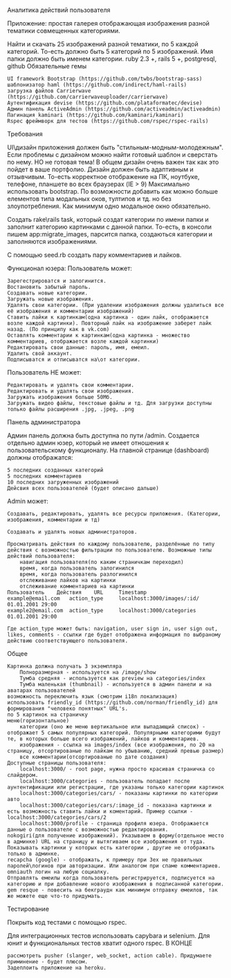 Аналитика действий пользователя

Приложение: простая галерея отображающая изображения разной тематики совмещенных категориями.

Найти и скачать 25 изображений разной тематики, по 5 каждой категорий. То-есть должно быть 5 категорий по 5 изображений. Имя папки должно быть именем категории.
ruby 2.3 +, rails 5 +, postgresql, github
Обязательные гемы

    UI framework Bootstrap (https://github.com/twbs/bootstrap-sass)
    шаблонизатор haml (https://github.com/indirect/haml-rails)
    загрузка файлов Сarrierwave (https://github.com/carrierwaveuploader/carrierwave)
    Аутентификация devise (https://github.com/plataformatec/devise)
    Админ панель ActiveAdmin (https://github.com/activeadmin/activeadmin)
    Пагинация kaminari (https://github.com/kaminari/kaminari)
    Rspec фреймворк для тестов (https://github.com/rspec/rspec-rails)

Требования

UI\дизайн приложения должен быть "стильным-модным-молодежным". Если проблемы с дизайном можно найти готовый шаблон и сверстать по нему. НО не готовая тема! В общем дизайн очень важен так как это пойдет в ваше портфолио. Дизайн должен быть адаптивным и отзывчивым. То-есть корректное отображение на ПК, ноутбуке, телефоне, планшете во всех браузерах (IE > 9) Максимально использовать bootstrap. По возможности добавить как можно больше елементов типа модальных оков, тултипов и тд. но без злоупотребления. Как минимум одно модальное окно обязательно.

Создать rake\rails task, который создат категории по имени папки и заполнит категорию картинками с данной папки. То-есть, в консоли пишем app:migrate_images, парсится папка, создаються категории и заполняются изображениями.

С помощью seed.rb создать пару комментариев и лайков.

Функционал юзера:
Пользователь может:

    Зарегестрироватся и залогинится.
    Востановить забытый пароль.
    Создавать новые категории.
    Загружать новые изображения.
    Удалять свои категории. (При удалении изображения должны удалиться все её изображения и комментарии изображений)
    Ставить лайки к картинкам(одна картинка - один лайк, отображается возле каждой картинки). Повторный лайк на изображение заберет лайк назад. (По принципу как в vk.com)
    Оставлять комментарии к картинкам(одна картинка - множество комментариев, отображается возле каждой картинки)
    Редактировать свои данные: пароль, имя, емеил.
    Удалить свой аккаунт.
    Подписыватся и отписыватся на\от категории.

Пользователь НЕ может:

    Редактировать и удалять свои комментарии.
    Редактировать и удалять свои изображения.
    Загружать изображения больше 50Мб.
    Загружать видео файлы, текстовые файлы и тд. Для загрузки доступны только файлы расширения .jpg, .jpeg, .png

Панель администратора

Админ панель должна быть доступна по пути /admin. Создается отдельно админ юзер, который не имеет отношения к пользовательскому функционалу. На главной странице (dashboard) должны отображатся:

    5 последних созданных категорий
    5 последних комментариев
    10 последних загруженных изображений
    Дейсвия всех пользователей (будет описано дальше)

Admin может:

    Создавать, редактировать, удалять все ресурсы приложения. (Категории, изображения, комментарии и тд)

    Создавать и удалять новых администраторов.

    Просматривать действия по каждому пользователю, разделённые по типу действия с возможностью фильтрации по пользователю. Возможные типы действий пользователя:
        навигация пользователя(по каким страничкам переходил)
        время, когда пользователь залогинился
        время, когда пользователь разлогинился
        отслеживание лайков на картинки
        отслеживание комментариев на картинки
    Пользователь 	Действия 	URL 	Timestamp
    example@email.com 	action_type 	localhost:3000/images/:id/ 	01.01.2001 29:00
    example2@email.com 	action_type 	localhost:3000/categories 	01.01.2001 29:00

    Где action_type может быть: navigation, user sign in, user sign out, likes, comments - ссылки где будет отображена информация по выбраному действию соответствующего пользователя.

Общее

    Картинка должна получать 3 экземпляра
        Полноразмерная - используется на /image/show
        Тумба средняя - используется как preview на categories/index
        Тумба маленькая (thumbnail) - используется в админ панели и на аватарах пользователей
    возможность переключить язык (смотрим i18n локализация)
    использовать friendly_id (https://github.com/norman/friendly_id) для формирования "человеко понятных" URL's.
    по 5 картинок на страничку
    меню(горизонтальное)
        категории (оно же меню вертикальное или выпадающий список) - отображает 5 самых популярных категорий. Популярными категорими будут те, в которых больше всего изображений, лайков и комментариев.
        изображения - ссылка на images/index (все изображения, по 20 на страницу, отсортированые по лайкам по убыванию, средний превью размер)
        все комментарии(отсортированые по дате создания)
    Доступные страницы пользователя:
        localhost:3000/ - root page, нужна просто красивая страничка со слайдером.
        localhost:3000/categories - пользователь попадает после аунтентификации или регистрации, где указаны только категории картинок
        localhost:3000/categories/cars/ - показаны картинки по категории авто
        localhost:3000/categories/cars/:image_id - показана картинки и есть возможность ставить лайки и коментарий. Пример ссылки - localhost:3000/categories/cars/2
        localhost:3000/profile - страница профиля юзера. Отображается данные о пользователе с возможностью редактирования.
    nokogiri(для получение изображений). Указываем в форму(отдельное место в админке) URL на страницу и вытягиваем все изображения от туда.
    Показывать картинки у которых есть категории , другие не отображать только в админке.
    recapcha (google) - отображать, к примеру при 3ех не правильных паролей\логинов при авторизации. Или аналогом при спаме комментариев.
    omniauth логин на любую социалку.
    Отправлять емеилы когда пользователь регистрируется, подписуется на категорию и при добавление нового изображения в подписанной категории.
    gem resque - повесить на бекграудн как минимум отправку емеилов, так же можете еще что-то придумать.

Тестирование

Покрыть код тестами с помощью rspec.

Для интеграционных тестов использовать capybara и selenium. Для юнит и функциональных тестов хватит одного rspec.
В КОНЦЕ

    рассмотреть pusher (slanger, web_socket, action cable). Придумаете приминение - будет плюсом.
    Задеплоить приложение на heroku.
